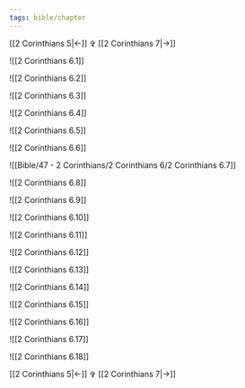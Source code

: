 ```yaml
---
tags: bible/chapter
---
```

[[2 Corinthians 5|<-]] ✞ [[2 Corinthians 7|->]]

![[2 Corinthians 6.1]]

![[2 Corinthians 6.2]]

![[2 Corinthians 6.3]]

![[2 Corinthians 6.4]]

![[2 Corinthians 6.5]]

![[2 Corinthians 6.6]]

![[Bible/47 - 2 Corinthians/2 Corinthians 6/2 Corinthians 6.7]]

![[2 Corinthians 6.8]]

![[2 Corinthians 6.9]]

![[2 Corinthians 6.10]]

![[2 Corinthians 6.11]]

![[2 Corinthians 6.12]]

![[2 Corinthians 6.13]]

![[2 Corinthians 6.14]]

![[2 Corinthians 6.15]]

![[2 Corinthians 6.16]]

![[2 Corinthians 6.17]]

![[2 Corinthians 6.18]]

[[2 Corinthians 5|<-]] ✞ [[2 Corinthians 7|->]]
